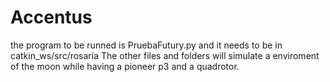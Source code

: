 # Accentus
the program to be runned is PruebaFutury.py and it needs to be in catkin_ws/src/rosaria
The other files and folders will simulate a enviroment of the moon while having a pioneer p3 and a quadrotor.
